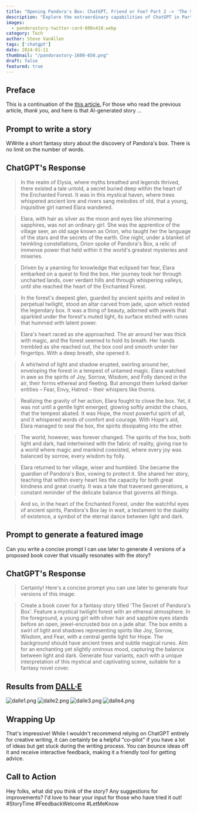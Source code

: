 ```yaml
---
title: "Opening Pandora's Box: ChatGPT, Friend or Foe? Part 2 -> 'The Secret of Pandora’s Box'"
description: "Explore the extraordinary capabilities of ChatGPT in Part 2 of our series. Discover how this AI shapes our daily lives, from creative writing to enhancing websites."
images:
  - pandorastory-twitter-card-800x418.webp
category: Tech
author: Steve VanAllen
tags: ['chatgpt']
date: 2024-01-11
thumbnail: "/pandorastory-1600-650.png"
draft: false
featured: true
---
```


## Preface
This is a continuation of the [this article.](http://welcomerain.pub/en/blog/chatgpt1/) For those who read the previous article, *thank you,* and here is that AI-generated story ... 

## Prompt to write a story
WWrite a short fantasy story about the discovery of Pandora's box. There is no limit on the number of words.

## ChatGPT's Response
> In the realm of Elysia, where myths breathed and legends thrived, there existed a tale untold, a secret buried deep within the heart of the Enchanted Forest. It was in this mystical haven, where trees whispered ancient lore and rivers sang melodies of old, that a young, inquisitive girl named Elara wandered.

> Elara, with hair as silver as the moon and eyes like shimmering sapphires, was not an ordinary girl. She was the apprentice of the village seer, an old sage known as Orion, who taught her the language of the stars and the secrets of the earth. One night, under a blanket of twinkling constellations, Orion spoke of Pandora's Box, a relic of immense power that held within it the world's greatest mysteries and miseries.

> Driven by a yearning for knowledge that eclipsed her fear, Elara embarked on a quest to find the box. Her journey took her through uncharted lands, over verdant hills and through whispering valleys, until she reached the heart of the Enchanted Forest.

> In the forest's deepest glen, guarded by ancient spirits and veiled in perpetual twilight, stood an altar carved from jade, upon which rested the legendary box. It was a thing of beauty, adorned with jewels that sparkled under the forest's muted light, its surface etched with runes that hummed with latent power.

> Elara's heart raced as she approached. The air around her was thick with magic, and the forest seemed to hold its breath. Her hands trembled as she reached out, the box cool and smooth under her fingertips. With a deep breath, she opened it.

> A whirlwind of light and shadow erupted, swirling around her, enveloping the forest in a tempest of untamed magic. Elara watched in awe as the spirits of Joy, Sorrow, Wisdom, and Folly danced in the air, their forms ethereal and fleeting. But amongst them lurked darker entities – Fear, Envy, Hatred – their whispers like thorns.

> Realizing the gravity of her action, Elara fought to close the box. Yet, it was not until a gentle light emerged, glowing softly amidst the chaos, that the tempest abated. It was Hope, the most powerful spirit of all, and it whispered words of comfort and courage. With Hope's aid, Elara managed to seal the box, the spirits dissipating into the ether.

> The world, however, was forever changed. The spirits of the box, both light and dark, had intertwined with the fabric of reality, giving rise to a world where magic and mankind coexisted, where every joy was balanced by sorrow, every wisdom by folly.

> Elara returned to her village, wiser and humbled. She became the guardian of Pandora's Box, vowing to protect it. She shared her story, teaching that within every heart lies the capacity for both great kindness and great cruelty. It was a tale that traversed generations, a constant reminder of the delicate balance that governs all things.

> And so, in the heart of the Enchanted Forest, under the watchful eyes of ancient spirits, Pandora's Box lay in wait, a testament to the duality of existence, a symbol of the eternal dance between light and dark.

## Prompt to generate a featured image
Can you write a concise prompt I can use later to generate 4 versions of a proposed book cover that visually resonates with the story?

## ChatGPT's Response
> Certainly! Here's a concise prompt you can use later to generate four versions of this image:

> Create a book cover for a fantasy story titled 'The Secret of Pandora's Box'. Feature a mystical twilight forest with an ethereal atmosphere. In the foreground, a young girl with silver hair and sapphire eyes stands before an open, jewel-encrusted box on a jade altar. The box emits a swirl of light and shadows representing spirits like Joy, Sorrow, Wisdom, and Fear, with a central gentle light for Hope. The background should have ancient trees and subtle magical runes. Aim for an enchanting yet slightly ominous mood, capturing the balance between light and dark. Generate four variants, each with a unique interpretation of this mystical and captivating scene, suitable for a fantasy novel cover.

## Results from [DALL·E](https://openai.com/dall-e-3)
![dalle1.png](/dalle1.png)
![dalle2.png](/dalle2.png)
![dalle3.png](/dalle3.png)
![dalle4.png](/dalle4.png)

## Wrapping Up
That's impressive! While I wouldn't recommend relying on ChatGPT entirely for creative writing, it can certainly be a helpful "co-pilot" if you have a lot of ideas but get stuck during the writing process. You can bounce ideas off it and receive interactive feedback, making it a friendly tool for getting advice.

## Call to Action
Hey folks, what did you think of the story? Any suggestions for improvements? I'd love to hear your input for those who have tried it out! #StoryTime #FeedbackWelcome #LetMeKnow

